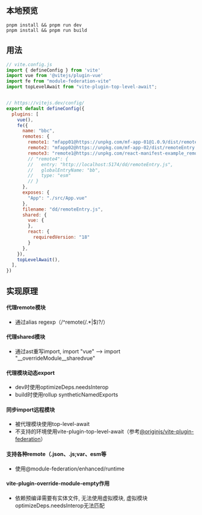 ## 本地预览
``` shell
pnpm install && pnpm run dev
pnpm install && pnpm run build
```

## 用法
``` js
// vite.config.js
import { defineConfig } from 'vite'
import vue from '@vitejs/plugin-vue'
import fe from "module-federation-vite"
import topLevelAwait from "vite-plugin-top-level-await";


// https://vitejs.dev/config/
export default defineConfig({
  plugins: [
    vue(),
    fe({
      name: "bbc",
      remotes: {
        remote1: "mfapp01@https://unpkg.com/mf-app-01@1.0.9/dist/remoteEntry.js",
        remote2: "mfapp02@https://unpkg.com/mf-app-02/dist/remoteEntry.js",
        remote3: "remote1@https://unpkg.com/react-manifest-example_remote1@1.0.6/dist/mf-manifest.json",
        // "remote4": {
        //   entry: "http://localhost:5174/dd/remoteEntry.js",
        //   globalEntryName: "bb",
        //   type: "esm"
        // }
      },
      exposes: {
        "App": "./src/App.vue"
      },
      filename: "dd/remoteEntry.js",
      shared: {
        vue: {
        },
        react: {
          requiredVersion: "18"
        }
      },
    }),
    topLevelAwait(),
  ],
})
```

## 实现原理

#### 代理remote模块
  * 通过alias regexp（/^remote(\/.*|$)?/）
#### 代理shared模块
  * 通过ast重写import, import "vue" --> import "__overrideModule__sharedvue"
#### 代理模块动态export
  * dev时使用optimizeDeps.needsInterop
  * build时使用rollup syntheticNamedExports
#### 同步import远程模块
  * 被代理模块使用top-level-await
  * 不支持的环境使用vite-plugin-top-level-await（参考[@originjs/vite-plugin-federation](https://github.com/originjs/vite-plugin-federation)）
#### 支持各种remote（.json、.js;var、esm等
  * 使用@module-federation/enhanced/runtime
#### vite-plugin-override-module-empty作用
  * 依赖预编译需要有实体文件, 无法使用虚拟模块, 虚拟模块optimizeDeps.needsInterop无法匹配
